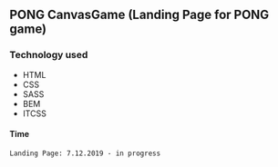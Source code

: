 ## PONG CanvasGame (Landing Page for PONG game)

### Technology used
* HTML
* CSS
* SASS
* BEM
* ITCSS

#### Time 

```
Landing Page: 7.12.2019 - in progress
```

